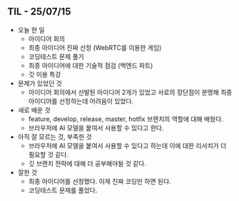 ## TIL - 25/07/15

* 오늘 한 일
    * 아이디어 회의
    * 최종 아이디어 진짜 선정 (WebRTC를 이용한 게임)
    * 코딩테스트 문제 풀기
    * 최종 아이디어에 대한 기술적 점검 (백엔드 파트)
    * 깃 이용 특강
* 문제가 있었던 것
    * 아이디어 회의에서 선발된 아이디어 2개가 있었고 서로의 장단점이 분명해 최종 아이디어를 선정하는데 어려움이 있었다.
* 새로 배운 것
    * feature, develop, release, master, hotfix 브렌치의 역할에 대해 배웠다. 
    * 브라우저에 AI 모델을 붙여서 사용할 수 있다고 한다. 
* 아직 잘 모르는 것, 부족한 것
    * 브라우저에 AI 모델을 붙여서 사용할 수 있다고 하는데 이에 대한 리서치가 더 필요할 것 같다.
    * 깃 브랜치 전략에 대해 더 공부해야될 것 같다.
* 잘한 것
    * 최종 아이디어를 선정했다. 이제 진짜 코딩만 하면 된다.
    * 코딩테스트 문제를 풀었다.